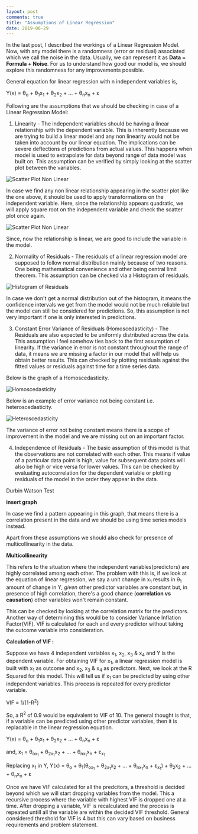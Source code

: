 ```yaml
---
layout: post
comments: true
title: "Assumptions of Linear Regression"
date: 2019-06-29
---
```


In the last post, I described the workings of a Linear Regression Model. Now, with any model there is a randomness (error or residual) associated which we call the noise in the data. Usually, we can represent it as **Data = Formula + Noise**. For us to understand how good our model is, we should explore this randomness for any improvements possible.

General equation for linear regression with n independent variables is, 

Y(x) = &theta;<sub>o</sub> + &theta;<sub>1</sub>x<sub>1</sub> + &theta;<sub>2</sub>x<sub>2</sub> + ... + &theta;<sub>n</sub>x<sub>n</sub> + &epsilon;

Following are the assumptions that we should be checking in case of a Linear Regression Model:

1. Linearity - The independent variables should be having a linear relationship with the dependent variable. This is inherently because we are trying to build a linear model and any non linearity would not be taken into account by our linear equation. The implications can be severe deflections of predictions from actual values. This happens when model is used to extrapolate for data beyond range of data model was built on. This assumption can be verified by simply looking at the scatter plot between the variables.

![Scatter Plot Non Linear](/images/Assumptions_Linear_Regression/Scatter_plot_non_linear.png)

In case we find any non linear relationship appearing in the scatter plot like the one above, it should be used to apply transformations on the independent variable. Here, since the relationship appears quadratic, we will apply square root on the independent variable and check the scatter plot once again.

![Scatter Plot Non Linear](/images/Assumptions_Linear_Regression/Scatter_plot_linear.png)

Since, now the relationship is linear, we are good to include the variable in the model.

2. Normality of Residuals - The residuals of a linear regression model are supposed to follow normal distribution mainly because of two reasons. One being mathematical convenience and other being central limit theorem. This assumption can be checked via a Histogram of residuals.

![Histogram of Residuals](/images/Assumptions_Linear_Regression/Histogram.png)

In case we don't get a normal distribution out of the histogram, it means the confidence intervals we get from the model would not be much reliable but the model can still be considered for predictions. So, this assumption is not very important if one is only interested in predictions.

3. Constant Error Variance of Residuals (Homoscedasticity) - The Residuals are also expected to be uniformly distributed across the data. This assumption I feel somehow ties back to the first assumption of linearity. If the variance in error is not constant throughout the range of data, it means we are missing a factor in our model that will help us obtain better results. This can checked by plotting residuals against the fitted values or residuals against time for a time series data.

Below is the graph of a Homoscedasticity.

![Homoscedasticity](/images/Assumptions_Linear_Regression/homoscedastic.png)

Below is an example of error variance not being constant i.e. heteroscedasticity.

![Heteroscedasticity](/images/Assumptions_Linear_Regression/heteroscedastic.png)

The variance of error not being constant means there is a scope of improvement in the model and we are missing out on an important factor.

4. Independence of Residuals - The basic assumption of this model is that the observations are not correlated with each other. This means if value of a particular data point is high, value for subsequent data points will also be high or vice versa for lower values. This can be checked by evaluating autocorrelation for the dependent variable or plotting residuals of the model in the order they appear in the data.

Durbin Watson Test

**insert graph**

In case we find a pattern appearing in this graph, that means there is a correlation present in the data and we should be using time series models instead.

Apart from these assumptions we should also check for presence of multicollinearity in the data.

**Multicollinearity**

This refers to the situation where the independent variables(predictors) are highly correlated among each other. The problem with this is, if we look at the equation of linear regression, we say a unit change in x<sub>1</sub> results in &theta;<sub>1</sub> amount of change in Y, _given_ other predictor variables are constant but, in presence of high correlation, there's a good chance (**correlation vs causation**) other variables won't remain constant. 

This can be checked by looking at the correlation matrix for the predictors. Another way of determining this would be to consider Variance Inflation Factor(VIF). VIF is calculated for each and every predictor without taking the outcome variable into consideration.

**Calculation of VIF :** 

Suppose we have 4 independent variables x<sub>1</sub>, x<sub>2</sub>, x<sub>3</sub> & x<sub>4</sub> and Y is the dependent variable. For obtaining VIF for x<sub>1</sub>, a linear regression model is built with x<sub>1</sub> as outcome and x<sub>2</sub>, x<sub>3</sub> & x<sub>4</sub> as predictors. Next, we look at the R Squared for this model. This will tell us if x<sub>1</sub> can be predicted by using other independent variables. This process is repeated for every predictor variable.

VIF = 1/(1-R<sup>2</sup>)

So, a R<sup>2</sup> of 0.9 would be equivalent to VIF of 10. The general thought is that, if a variable can be predicted using other predictor variables, then it is replacable in the linear regression equation.

Y(x) = &theta;<sub>o</sub> + &theta;<sub>1</sub>x<sub>1</sub> + &theta;<sub>2</sub>x<sub>2</sub> + ... + &theta;<sub>n</sub>x<sub>n</sub> + &epsilon;

and,
x<sub>1</sub> = &theta;<sub>ox<sub>1</sub></sub> + &theta;<sub>2x<sub>1</sub></sub>x<sub>2</sub> + ... + &theta;<sub>nx<sub>1</sub></sub>x<sub>n</sub> + &epsilon;<sub>x<sub>1</sub></sub> 

Replacing x<sub>1</sub> in Y,
Y(x) = &theta;<sub>o</sub> + &theta;<sub>1</sub>(&theta;<sub>ox<sub>1</sub></sub> + &theta;<sub>2x<sub>1</sub></sub>x<sub>2</sub> + ... + &theta;<sub>nx<sub>1</sub></sub>x<sub>n</sub> + &epsilon;<sub>x<sub>1</sub></sub>) + &theta;<sub>2</sub>x<sub>2</sub> + ... + &theta;<sub>n</sub>x<sub>n</sub> + &epsilon;

Once we have VIF calculated for all the predcitors, a threshold is decided beyond which we will start dropping variables from the model.
This a recursive process where the variable with highest VIF is dropped one at a time. After dropping a variable, VIF is recalculated and the process is repeated untill all the variable are within the decided VIF threshold. General considered threshold for VIF is 4 but this can vary based on business requirements and problem statement.

